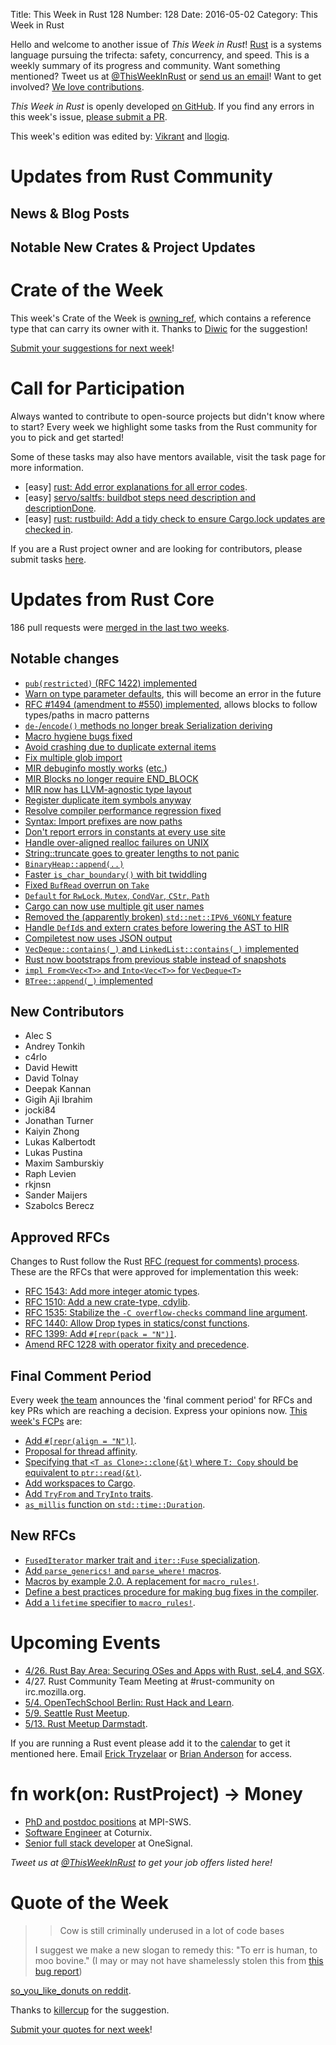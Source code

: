 Title: This Week in Rust 128
Number: 128
Date: 2016-05-02
Category: This Week in Rust

Hello and welcome to another issue of *This Week in Rust*!
[Rust](http://rust-lang.org) is a systems language pursuing the trifecta:
safety, concurrency, and speed. This is a weekly summary of its progress and
community. Want something mentioned? Tweet us at [@ThisWeekInRust](https://twitter.com/ThisWeekInRust) or [send us an
email](mailto:corey@octayn.net?subject=This%20Week%20in%20Rust%20Suggestion)!
Want to get involved? [We love
contributions](https://github.com/rust-lang/rust/blob/master/CONTRIBUTING.md).

*This Week in Rust* is openly developed [on GitHub](https://github.com/cmr/this-week-in-rust).
If you find any errors in this week's issue, [please submit a PR](https://github.com/cmr/this-week-in-rust/pulls).

This week's edition was edited by: [Vikrant](https://github.com/nasa42) and [llogiq](https://github.com/llogiq).

# Updates from Rust Community

## News & Blog Posts


## Notable New Crates & Project Updates


# Crate of the Week

This week's Crate of the Week is [owning_ref](https://crates.io/crates/owning_ref), which contains a reference type that can carry its owner with it. Thanks to [Diwic](https://users.rust-lang.org/users/diwic) for the suggestion!

[Submit your suggestions for next week][submit_crate]!

[submit_crate]: https://users.rust-lang.org/t/crate-of-the-week/2704

# Call for Participation

Always wanted to contribute to open-source projects but didn't know where to start?
Every week we highlight some tasks from the Rust community for you to pick and get started!

Some of these tasks may also have mentors available, visit the task page for more information.

* [easy] [rust: Add error explanations for all error codes](https://github.com/rust-lang/rust/issues/32777).
* [easy] [servo/saltfs: buildbot steps need description and descriptionDone](https://github.com/servo/saltfs/issues/337).
* [easy] [rust: rustbuild: Add a tidy check to ensure Cargo.lock updates are checked in](https://github.com/rust-lang/rust/issues/32901).

If you are a Rust project owner and are looking for contributors, please submit tasks [here][guidelines].

[guidelines]: https://users.rust-lang.org/t/twir-call-for-participation/4821

# Updates from Rust Core

186 pull requests were [merged in the last two weeks][merged].

[merged]: https://github.com/issues?q=is%3Apr+org%3Arust-lang+is%3Amerged+merged%3A2016-04-11..2016-04-25

## Notable changes

* [`pub(restricted)` (RFC 1422) implemented](https://github.com/rust-lang/rust/pull/32875)
* [Warn on type parameter defaults](https://github.com/rust-lang/rust/pull/32817), this will become an error in the future
* [RFC #1494 (amendment to #550) implemented](https://github.com/rust-lang/rust/pull/32945), allows blocks to follow types/paths in macro patterns
* [`de-`/`encode()` methods no longer break Serialization deriving](https://github.com/rust-lang/rust/pull/32908)
* [Macro hygiene bugs fixed](https://github.com/rust-lang/rust/pull/32923)
* [Avoid crashing due to duplicate external items](https://github.com/rust-lang/rust/pull/32970)
* [Fix multiple glob import](https://github.com/rust-lang/rust/pull/32814)
* [MIR debuginfo mostly works](https://github.com/rust-lang/rust/pull/32952) ([etc.](https://github.com/rust-lang/rust/pull/32803))
* [MIR Blocks no longer require END_BLOCK](https://github.com/rust-lang/rust/pull/33030)
* [MIR now has LLVM-agnostic type layout](https://github.com/rust-lang/rust/pull/32939)
* [Register duplicate item symbols anyway](https://github.com/rust-lang/rust/pull/32946)
* [Resolve compiler performance regression fixed](https://github.com/rust-lang/rust/pull/33064)
* [Syntax: Import prefixes are now paths](https://github.com/rust-lang/rust/pull/33044)
* [Don't report errors in constants at every use site](https://github.com/rust-lang/rust/pull/32877)
* [Handle over-aligned realloc failures on UNIX](https://github.com/rust-lang/rust/pull/32997)
* [String::truncate goes to greater lengths to not panic](https://github.com/rust-lang/rust/pull/32977)
* [`BinaryHeap::append(..)`](https://github.com/rust-lang/rust/pull/32987)
* [Faster `is_char_boundary()` with bit twiddling](https://github.com/rust-lang/rust/pull/32862)
* [Fixed `BufRead` overrun on `Take`](https://github.com/rust-lang/rust/pull/32855)
* [`Default` for `RwLock`, `Mutex`, `CondVar`, `CStr`, `Path`](https://github.com/rust-lang/rust/pull/32785)
* [Cargo can now use multiple git user names](https://github.com/rust-lang/cargo/pull/2584)
* [Removed the (apparently broken) `std::net::IPV6_V6ONLY` feature](https://github.com/rust-lang/rust/pull/33124)
* [Handle `DefId`s and extern crates before lowering the AST to HIR](https://github.com/rust-lang/rust/pull/33089)
* [Compiletest now uses JSON output](https://github.com/rust-lang/rust/pull/33020)
* [`VecDeque::contains(_)` and `LinkedList::contains(_)` implemented](https://github.com/rust-lang/rust/pull/32951)
* [Rust now bootstraps from previous stable instead of snapshots](https://github.com/rust-lang/rust/pull/32942)
* [`impl From<Vec<T>>` and `Into<Vec<T>>` for `VecDeque<T>`](https://github.com/rust-lang/rust/pull/32866)
* [`BTree::append(_)` implemented](https://github.com/rust-lang/rust/pull/32466)

## New Contributors

* Alec S
* Andrey Tonkih
* c4rlo
* David Hewitt
* David Tolnay
* Deepak Kannan
* Gigih Aji Ibrahim
* jocki84
* Jonathan Turner
* Kaiyin Zhong
* Lukas Kalbertodt
* Lukas Pustina
* Maxim Samburskiy
* Raph Levien
* rkjnsn
* Sander Maijers
* Szabolcs Berecz

## Approved RFCs

Changes to Rust follow the Rust [RFC (request for comments)
process](https://github.com/rust-lang/rfcs#rust-rfcs). These
are the RFCs that were approved for implementation this week:

* [RFC 1543: Add more integer atomic types](https://github.com/rust-lang/rfcs/pull/1543).
* [RFC 1510: Add a new crate-type, cdylib](https://github.com/rust-lang/rfcs/pull/1510).
* [RFC 1535: Stabilize the `-C overflow-checks` command line argument](https://github.com/rust-lang/rfcs/pull/1535).
* [RFC 1440: Allow Drop types in statics/const functions](https://github.com/rust-lang/rfcs/pull/1440).
* [RFC 1399: Add `#[repr(pack = "N")]`](https://github.com/rust-lang/rfcs/pull/1399).
* [Amend RFC 1228 with operator fixity and precedence](https://github.com/rust-lang/rfcs/pull/1319).

## Final Comment Period

Every week [the team](https://rust-lang.org/team.html) announces the
'final comment period' for RFCs and key PRs which are reaching a
decision. Express your opinions now. [This week's FCPs][fcp] are:

[fcp]: https://github.com/rust-lang/rfcs/labels/final-comment-period

* [Add `#[repr(align = "N")]`](https://github.com/rust-lang/rfcs/pull/1358).
* [Proposal for thread affinity](https://github.com/rust-lang/rfcs/pull/1480).
* [Specifying that `<T as Clone>::clone(&t)` where `T: Copy` should be equivalent to `ptr::read(&t)`](https://github.com/rust-lang/rfcs/pull/1521).
* [Add workspaces to Cargo](https://github.com/rust-lang/rfcs/pull/1525).
* [Add `TryFrom` and `TryInto` traits](https://github.com/rust-lang/rfcs/pull/1542).
* [`as_millis` function on `std::time::Duration`](https://github.com/rust-lang/rfcs/pull/1547).

## New RFCs

* [`FusedIterator` marker trait and `iter::Fuse` specialization](https://github.com/rust-lang/rfcs/pull/1581).
* [Add `parse_generics!` and `parse_where!` macros](https://github.com/rust-lang/rfcs/pull/1583).
* [Macros by example 2.0. A replacement for `macro_rules!`](https://github.com/rust-lang/rfcs/pull/1584).
* [Define a best practices procedure for making bug fixes in the compiler](https://github.com/rust-lang/rfcs/pull/1589).
* [Add a `lifetime` specifier to `macro_rules!`](https://github.com/rust-lang/rfcs/pull/1590/files).

# Upcoming Events

* [4/26. Rust Bay Area: Securing OSes and Apps with Rust, seL4, and SGX](http://www.meetup.com/Rust-Bay-Area/events/230271083/).
* 4/27. Rust Community Team Meeting at #rust-community on irc.mozilla.org.
* [5/4. OpenTechSchool Berlin: Rust Hack and Learn](http://www.meetup.com/opentechschool-berlin/).
* [5/9. Seattle Rust Meetup](https://www.eventbrite.com/e/mozilla-rust-seattle-meetup-tickets-12222326307?aff=erelexporg).
* [5/13. Rust Meetup Darmstadt](http://www.meetup.com/de-DE/Rust-Rhein-Main/events/230396961/).

If you are running a Rust event please add it to the [calendar] to get
it mentioned here. Email [Erick Tryzelaar][erickt] or [Brian
Anderson][brson] for access.

[calendar]: https://www.google.com/calendar/embed?src=apd9vmbc22egenmtu5l6c5jbfc%40group.calendar.google.com
[erickt]: mailto:erick.tryzelaar@gmail.com
[brson]: mailto:banderson@mozilla.com

# fn work(on: RustProject) -> Money

* [PhD and postdoc positions](http://plv.mpi-sws.org/rustbelt/) at MPI-SWS.
* [Software Engineer](http://www.coturnix.fr/en/#join) at Coturnix.
* [Senior full stack developer](http://onesignal.applytojob.com/apply/gpSzt4/Senior-Full-Stack-Developer) at OneSignal.

*Tweet us at [@ThisWeekInRust](https://twitter.com/ThisWeekInRust) to get your job offers listed here!*

# Quote of the Week

>> Cow is still criminally underused in a lot of code bases
>
> I suggest we make a new slogan to remedy this:
> "To err is human, to moo bovine."
> (I may or may not have shamelessly stolen this from [this bug report](https://bugs.launchpad.net/ubuntu/+source/apt/+bug/56125/comments/63))

[so_you_like_donuts on reddit](https://www.reddit.com/r/rust/comments/4fc6m4/from_str_to_cow/d27rv0f).

Thanks to [killercup](https://users.rust-lang.org/users/killercup) for the suggestion.

[Submit your quotes for next week][submit]!

[submit]: http://users.rust-lang.org/t/twir-quote-of-the-week/328
